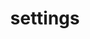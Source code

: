 ---
title: settings
siteMetadata:
  title: 'Flock'
  description: 'Cover'
  keywords:
    - insurance
    - drones
    - pay-as-you-go'
---
